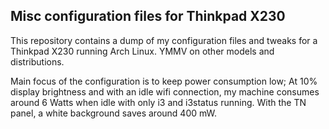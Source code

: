 ## Misc configuration files for Thinkpad X230

This repository contains a dump of my configuration files and tweaks for a
Thinkpad X230 running Arch Linux. YMMV on other models and distributions.

Main focus of the configuration is to keep power consumption low; At 10%
display brightness and with an idle wifi connection, my machine consumes around
6 Watts when idle with only i3 and i3status running. With the TN panel, a white
background saves around 400 mW.
